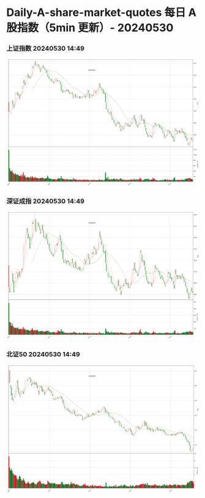 
# Daily-A-share-market-quotes 每日 A 股指数（5min 更新）- 20240530

### 上证指数 20240530 14:49
![](./fig/2024/5/20240530-sh000001.png)

### 深证成指 20240530 14:49
![](./fig/2024/5/20240530-sz399001.png)

### 北证50 20240530 14:49
![](./fig/2024/5/20240530-bj899050.png)

